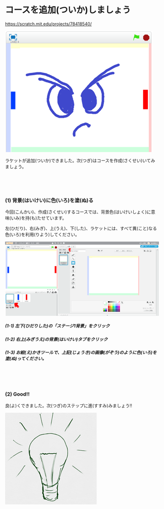 # コースを追加(ついか)しましょう
https://scratch.mit.edu/projects/78418540/

![](about.png)

ラケットが追加(ついか)できました。次(つぎ)はコースを作成(さくせい)いてみましょう。

<br>
<br>
<br>


### (1) 背景(はいけい)に色(いろ)を塗(ぬ)る
今回(こんかい)、作成(さくせい)するコースでは、背景色(はいけいしょく)に意味(いみ)を持(も)たせています。


左(ひだり)、右(みぎ)、上(うえ)、下(した)、ラケットには、すべて異(こと)なる色(いろ)を利用(りよう)してください。



![](background_001a.png)

##### (1-1) 左下(ひだりした)の「ステージ1背景」をクリック
##### (1-2) 右上(みぎうえ)の背景(はいけい)タブをクリック
##### (1-3) お絵(え)かきツールで、上記(じょうき)の画像(がぞう)のように色(いろ)を塗(ぬ)ってください。

<br>
<br>
<br>

### (2) Good!!

良(よ)くできました。次(つぎ)のステップに進(すすみ)みましょう!!

![](../good.png)
